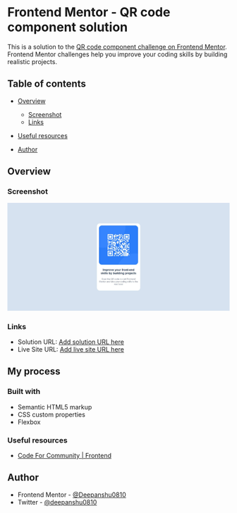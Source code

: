 # Frontend Mentor - QR code component solution

This is a solution to the [QR code component challenge on Frontend Mentor](https://www.frontendmentor.io/challenges/qr-code-component-iux_sIO_H). Frontend Mentor challenges help you improve your coding skills by building realistic projects. 

## Table of contents

- [Overview](#overview)
  - [Screenshot](#screenshot)
  - [Links](#links)

- [Useful resources](#useful-resources)
- [Author](#author)

## Overview

### Screenshot

![](./images/screenshot.jpeg)


### Links

- Solution URL: [Add solution URL here](https://your-solution-url.com)
- Live Site URL: [Add live site URL here](https://your-live-site-url.com)

## My process

### Built with

- Semantic HTML5 markup
- CSS custom properties
- Flexbox

### Useful resources

- [Code For Community | Frontend](https://github.com/Ashish-khanagwal/Open-source-practice-and-resources#frontend)

## Author

- Frontend Mentor - [@Deepanshu0810](https://www.frontendmentor.io/profile/Deepanshu0810)
- Twitter - [@deepanshu0810](https://twitter.com/deepanshu0810)

